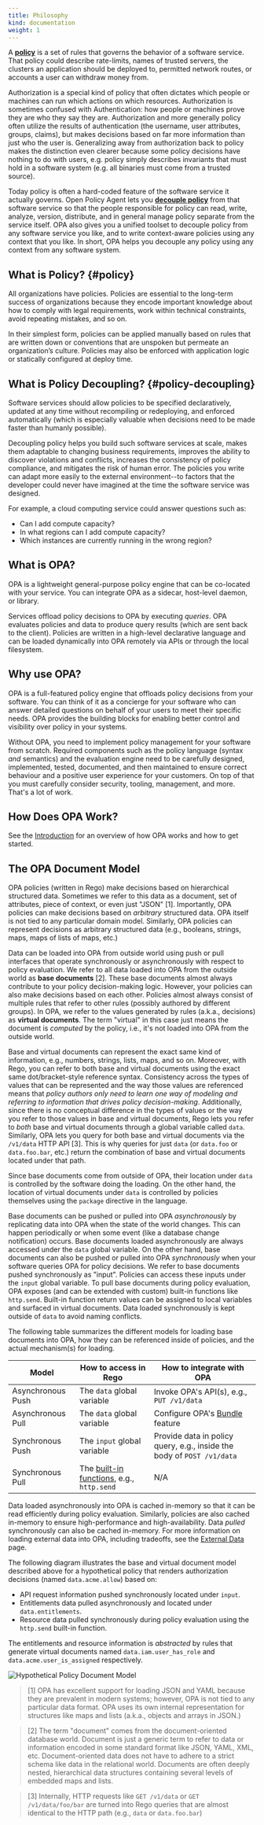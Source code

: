 ```yaml
---
title: Philosophy
kind: documentation
weight: 1
---
```


A [**policy**](#policy) is a set of rules that governs the behavior of a
software service. That policy could describe rate-limits, names of trusted
servers, the clusters an application should be deployed to, permitted network
routes, or accounts a user can withdraw money from.

Authorization is a special kind of policy that often dictates which people or
machines can run which actions on which resources. Authorization is sometimes
confused with Authentication: how people or machines prove they are who they say
they are. Authorization and more generally policy often utilize the results of
authentication (the username, user attributes, groups, claims), but makes
decisions based on far more information than just who the user is. Generalizing
away from authorization back to policy makes the distinction even clearer
because some policy decisions have nothing to do with users, e.g. policy simply
describes invariants that must hold in a software system (e.g. all binaries must
come from a trusted source).

Today policy is often a hard-coded feature of the software service it actually
governs. Open Policy Agent lets you [**decouple policy**](#policy-decoupling)
from that software service so that the people responsible for policy can read,
write, analyze, version, distribute, and in general manage policy separate from
the service itself. OPA also gives you a unified toolset to decouple policy from
any software service you like, and to write context-aware policies using any
context that you like. In short, OPA helps you decouple any policy using any
context from any software system.

## What is Policy? {#policy}

All organizations have policies. Policies are essential to the long-term success
of organizations because they encode important knowledge about how to comply
with legal requirements, work within technical constraints, avoid repeating
mistakes, and so on.

In their simplest form, policies can be applied manually based on rules that are
written down or conventions that are unspoken but permeate an organization’s
culture. Policies may also be enforced with application logic or statically
configured at deploy time.

## What is Policy Decoupling? {#policy-decoupling}

Software services should allow policies to be specified declaratively, updated
at any time without recompiling or redeploying, and enforced automatically
(which is especially valuable when decisions need to be made faster than humanly
possible).

Decoupling policy helps you build such software services at scale, makes them
adaptable to changing business requirements, improves the ability to discover
violations and conflicts, increases the consistency of policy compliance, and
mitigates the risk of human error. The policies you write can adapt more easily
to the external environment--to factors that the developer could never have
imagined at the time the software service was designed.

For example, a cloud computing service could answer questions such as:

- Can I add compute capacity?
- In what regions can I add compute capacity?
- Which instances are currently running in the wrong region?

## What is OPA?

OPA is a lightweight general-purpose policy engine that can be co-located with
your service. You can integrate OPA as a sidecar, host-level daemon, or library.

Services offload policy decisions to OPA by executing _queries_. OPA evaluates
policies and data to produce query results (which are sent back to the client).
Policies are written in a high-level declarative language and can be loaded
dynamically into OPA remotely via APIs or through the local filesystem.

## Why use OPA?

OPA is a full-featured policy engine that offloads policy decisions from your
software. You can think of it as a concierge for your software who can answer
detailed questions on behalf of your users to meet their specific needs.
OPA provides the building blocks for enabling better control and visibility over
policy in your systems.

Without OPA, you need to implement policy management for your software from scratch.
Required components such as the policy language (syntax _and_ semantics) and the
evaluation engine need to be carefully designed, implemented, tested, documented,
and then maintained to ensure correct behaviour and a positive user experience
for your customers. On top of that you must carefully consider security, tooling,
management, and more. That's a lot of work.

## How Does OPA Work?

See the [Introduction](..) for an overview of how OPA works and how to get started.

## The OPA Document Model

OPA policies (written in Rego) make decisions based on hierarchical structured data.
Sometimes we refer to this data as a document, set of attributes, piece of context,
or even just "JSON" [1]. Importantly, OPA policies can make decisions based on _arbitrary_
structured data. OPA itself is not tied to any particular domain model. Similarly,
OPA policies can represent decisions as arbitrary structured data (e.g., booleans,
strings, maps, maps of lists of maps, etc.)

Data can be loaded into OPA from outside world using push or pull interfaces that operate
synchronously or asynchronously with respect to policy evaluation. We refer to all data
loaded into OPA from the outside world as **base documents** [2]. These base documents
almost always contribute to your policy decision-making logic. However, your policies can
also make decisions based on each other. Policies almost always consist of multiple rules
that refer to other rules (possibly authored by different groups). In OPA, we refer
to the values generated by rules (a.k.a., decisions) as **virtual documents**. The term
"virtual" in this case just means the document is _computed_ by the policy, i.e.,
it's not loaded into OPA from the outside world.

Base and virtual documents can represent the exact same kind of information, e.g., numbers,
strings, lists, maps, and so on. Moreover, with Rego, you can refer to both base and virtual
documents using the exact same dot/bracket-style reference syntax. Consistency across the
types of values that can be represented and the way those values are referenced means that
_policy authors only need to learn one way of modeling and referring to information
that drives policy decision-making_. Additionally, since there is no conceptual difference
in the types of values or the way you refer to those values in base and virtual documents,
Rego lets you refer to _both_ base and virtual documents through a global variable
called `data`. Similarly, OPA lets you query for both base and virtual documents via the
`/v1/data` HTTP API [3]. This is why queries for just `data` (or `data.foo` or `data.foo.bar`, etc.)
return the combination of base and virtual documents located under that path.

Since base documents come from outside of OPA, their location under `data` is controlled
by the software doing the loading. On the other hand, the location of virtual
documents under `data` is controlled by policies themselves using the `package` directive
in the language.

Base documents can be pushed or pulled into OPA _asynchronously_ by replicating data
into OPA when the state of the world changes. This can happen periodically or when some
event (like a database change notification) occurs. Base documents loaded asynchronously
are always accessed under the `data` global variable. On the other hand, base documents can
also be pushed or pulled into OPA _synchronously_ when your software queries OPA for policy
decisions. We refer to base documents pushed synchronously as "input". Policies can
access these inputs under the `input` global variable. To pull base documents during
policy evaluation, OPA exposes (and can be extended with custom) built-in functions like
`http.send`. Built-in function return values can be assigned to local variables and
surfaced in virtual documents. Data loaded synchronously is kept outside of `data` to
avoid naming conflicts.

The following table summarizes the different models for loading base documents into OPA,
how they can be referenced inside of policies, and the actual mechanism(s) for loading.

| Model             | How to access in Rego                                            | How to integrate with OPA                                              |
| ----------------- | ---------------------------------------------------------------- | ---------------------------------------------------------------------- |
| Asynchronous Push | The `data` global variable                                       | Invoke OPA's API(s), e.g., `PUT /v1/data`                              |
| Asynchronous Pull | The `data` global variable                                       | Configure OPA's [Bundle](../management-bundles) feature                |
| Synchronous Push  | The `input` global variable                                      | Provide data in policy query, e.g., inside the body of `POST /v1/data` |
| Synchronous Pull  | The [built-in functions](../policy-reference), e.g., `http.send` | N/A                                                                    |

Data loaded asynchronously into OPA is cached in-memory so that it can be read efficiently
during policy evaluation. Similarly, policies are also cached in-memory to ensure
high-performance and high-availability. Data _pulled_ synchronously can also be
cached in-memory. For more information on loading external data into OPA, including tradeoffs,
see the [External Data](../external-data) page.

The following diagram illustrates the base and virtual document model described above for a
hypothetical policy that renders authorization decisions (named `data.acme.allow`) based on:

- API request information pushed synchronously located under `input`.
- Entitlements data pulled asynchronously and located under `data.entitlements`.
- Resource data pulled synchronously during policy evaluation using the `http.send` built-in function.

The entitlements and resource information is _abstracted_ by rules that generate
virtual documents named `data.iam.user_has_role` and `data.acme.user_is_assigned` respectively.

<!--- source: https://docs.google.com/drawings/d/1KerjlOGRmsZvs2tqfhLh2CGGkNRFH0GWioBsHLHAuIg/edit --->

![Hypothetical Policy Document Model](data-model.svg)

> [1] OPA has excellent support for loading JSON and YAML because they are prevalent
> in modern systems; however, OPA is not tied to any particular data format. OPA
> uses its own internal representation for structures like maps and lists (a.k.a.,
> objects and arrays in JSON.)

> [2] The term "document" comes from the document-oriented database world. Document
> is just a generic term to refer to data or information encoded in some standard
> format like JSON, YAML, XML, etc. Document-oriented data does not have to adhere
> to a strict schema like data in the relational world. Documents are often deeply
> nested, hierarchical data structures containing several levels of embedded
> maps and lists.

> [3] Internally, HTTP requests like `GET /v1/data` or `GET /v1/data/foo/bar` are turned
> into Rego queries that are almost identical to the HTTP path (e.g., `data` or `data.foo.bar`)
